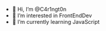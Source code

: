 - 👋 Hi, I’m @C4r1ngt0n
- 👀 I’m interested in FrontEndDev
- 🌱 I’m currently learning JavaScript

<!---
C4r1ngt0n/C4r1ngt0n is a ✨ special ✨ repository because its `README.md` (this file) appears on your GitHub profile.
You can click the Preview link to take a look at your changes.
--->
